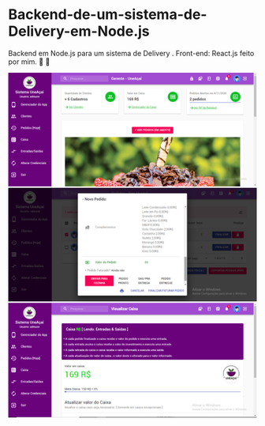 # Backend-de-um-sistema-de-Delivery-em-Node.js
Backend em Node.js para um sistema de Delivery . Front-end: React.js feito por mim. :strawberry: :shaved_ice:

<img src="https://raw.githubusercontent.com/Nepturne/images_projects/main/cadast.png" />


<img src="https://raw.githubusercontent.com/Nepturne/images_projects/main/manod.png" />


<img src="https://raw.githubusercontent.com/Nepturne/images_projects/main/zan.png" />



